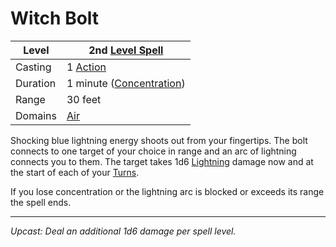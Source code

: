 # Witch Bolt

| Level    | 2nd [Level Spell](../../../Spell%20Level.md)          |
| -------- | ----------------------------------------------------- |
| Casting  | 1 [Action](../../../../Game%20Procedures/Action.md)   |
| Duration | 1 minute ([Concentration](../../../Concentration.md)) |
| Range    | 30 feet                                               |
| Domains  | [Air](../../../Spell%20Domains/Air.md)                |

Shocking blue lightning energy shoots out from your fingertips. The bolt connects to one target of your choice in range and an arc of lightning connects you to them. The target takes 1d6 [Lightning](../../../../Damage%20Types/Lightning.md) damage now and at the start of each of your [Turns](../../../../Game%20Procedures/Turn.md). 

If you lose concentration or the lightning arc is blocked or exceeds its range the spell ends.

---
*Upcast: Deal an additional 1d6 damage per spell level.*
